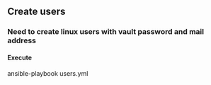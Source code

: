 ## Create users

### Need to create linux users with vault password and mail address

#### Execute

ansible-playbook users.yml
